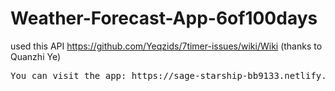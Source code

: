 # Weather-Forecast-App-6of100days
used this API https://github.com/Yeqzids/7timer-issues/wiki/Wiki (thanks to Quanzhi Ye)
<pre>You can visit the app: https://sage-starship-bb9133.netlify.app/ </pre>
